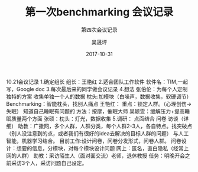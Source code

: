 ﻿---
layout:     post
title:      第一次benchmarking 会议记录
subtitle:   第四次会议记录
date:       2017-10-31
author:     吴晟坪
header-img: img/Meeting_Record_bg.png
catalog: true
tags:
    - Blog
---
10.21会议记录
1.确定组长
组长：王艳红
2.适合团队工作软件
软件名：TIM,一起写，Google doc
3.每次最后来的同学做会议记录
4.想法
张伯伦：为每个人定制独特的方案
收集单独一个人的数据
枕头:加模块（白噪声，数据收集，软硬调节）
Benchmarking：智能枕头，找别人痛点
王艳红：
重点：锁定人群。（心理创伤->失眠）
知道自己睡眠有问题的
方法：按摩，催眠大师
吴颖雯：缓解压力+提高睡眠质量两个方面
张硕：枕头：灯光，数据收集
5.调研：
点面结合
问卷
访谈（详细）
助教：广撒网，多个人群，人群分类，每个人群2-3人，各自特点。找突破点（别人没注意到的点，或者我们有很好的idea去解决的目标人群的问题）
与人工智能，机器学习结合。
目前工作:设计问卷，问卷分发形式，问卷人群。
问卷设计：想要的信息，分模块，对每个模块设计问题
网上：匿名，直白隐私（经常上网的人群）
助教：采访陌生人（面对面交流）老师，退休教授
任务：明晚开会之前采访3个人，采访问题自己设定。
